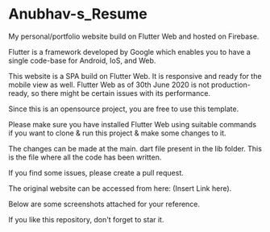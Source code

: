 # Anubhav-s_Resume
My personal/portfolio website build on Flutter Web and hosted on Firebase.

Flutter is a framework developed by Google which enables you to have a single code-base for Android, IoS, and Web.

This website is a SPA build on Flutter Web. It is responsive and ready for the mobile view as well. Flutter Web as of 30th June 2020 is not production-ready, so there might be certain issues with its performance.

Since this is an opensource project, you are free to use this template.

Please make sure you have installed Flutter Web using suitable commands if you want to clone & run this project & make some changes to it.

The changes can be made at the main. dart file present in the lib folder. This is the file where all the code has been written. 

If you find some issues, please create a pull request.

The original website can be accessed from here: (Insert Link here).

Below are some screenshots attached for your reference.

If you like this repository, don't forget to star it.

